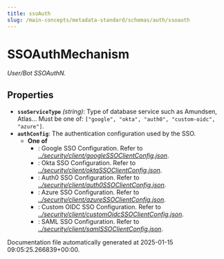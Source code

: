 ```yaml
---
title: ssoAuth
slug: /main-concepts/metadata-standard/schemas/auth/ssoauth
---
```


# SSOAuthMechanism

*User/Bot SSOAuthN.*

## Properties

- **`ssoServiceType`** *(string)*: Type of database service such as Amundsen, Atlas... Must be one of: `["google", "okta", "auth0", "custom-oidc", "azure"]`.
- **`authConfig`**: The authentication configuration used by the SSO.
  - **One of**
    - : Google SSO Configuration. Refer to *[../security/client/googleSSOClientConfig.json](#/security/client/googleSSOClientConfig.json)*.
    - : Okta SSO Configuration. Refer to *[../security/client/oktaSSOClientConfig.json](#/security/client/oktaSSOClientConfig.json)*.
    - : Auth0 SSO Configuration. Refer to *[../security/client/auth0SSOClientConfig.json](#/security/client/auth0SSOClientConfig.json)*.
    - : Azure SSO Configuration. Refer to *[../security/client/azureSSOClientConfig.json](#/security/client/azureSSOClientConfig.json)*.
    - : Custom OIDC SSO Configuration. Refer to *[../security/client/customOidcSSOClientConfig.json](#/security/client/customOidcSSOClientConfig.json)*.
    - : SAML SSO Configuration. Refer to *[../security/client/samlSSOClientConfig.json](#/security/client/samlSSOClientConfig.json)*.


Documentation file automatically generated at 2025-01-15 09:05:25.266839+00:00.

